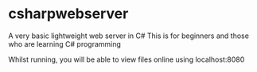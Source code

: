 # csharpwebserver
A very basic lightweight web server in C#
This is for beginners and those who are learning C# programming

Whilst running, you will be able to view files online using localhost:8080
